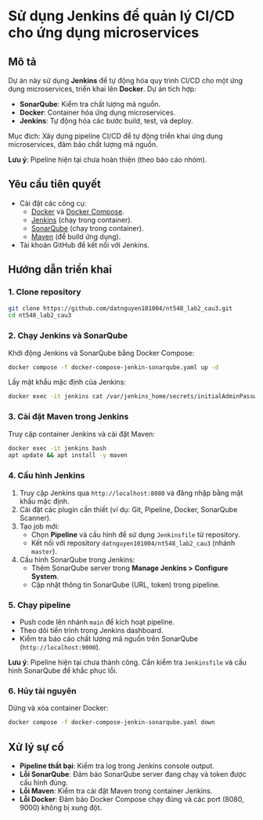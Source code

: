 # Sử dụng Jenkins để quản lý CI/CD cho ứng dụng microservices

## Mô tả
Dự án này sử dụng **Jenkins** để tự động hóa quy trình CI/CD cho một ứng dụng microservices, triển khai lên **Docker**. Dự án tích hợp:
- **SonarQube**: Kiểm tra chất lượng mã nguồn.
- **Docker**: Container hóa ứng dụng microservices.
- **Jenkins**: Tự động hóa các bước build, test, và deploy.

Mục đích: Xây dựng pipeline CI/CD để tự động triển khai ứng dụng microservices, đảm bảo chất lượng mã nguồn.

**Lưu ý**: Pipeline hiện tại chưa hoàn thiện (theo báo cáo nhóm).

## Yêu cầu tiên quyết
- Cài đặt các công cụ:
    - [Docker](https://www.docker.com/get-started) và [Docker Compose](https://docs.docker.com/compose/install/).
    - [Jenkins](https://www.jenkins.io/download/) (chạy trong container).
    - [SonarQube](https://www.sonarqube.org/downloads/) (chạy trong container).
    - [Maven](https://maven.apache.org/install.html) (để build ứng dụng).
- Tài khoản GitHub để kết nối với Jenkins.

## Hướng dẫn triển khai

### 1. Clone repository
```bash
git clone https://github.com/datnguyen101004/nt548_lab2_cau3.git
cd nt548_lab2_cau3
```

### 2. Chạy Jenkins và SonarQube
Khởi động Jenkins và SonarQube bằng Docker Compose:
```bash
docker compose -f docker-compose-jenkin-sonarqube.yaml up -d
```

Lấy mật khẩu mặc định của Jenkins:
```bash
docker exec -it jenkins cat /var/jenkins_home/secrets/initialAdminPassword
```

### 3. Cài đặt Maven trong Jenkins
Truy cập container Jenkins và cài đặt Maven:
```bash
docker exec -it jenkins bash
apt update && apt install -y maven
```

### 4. Cấu hình Jenkins
1. Truy cập Jenkins qua `http://localhost:8080` và đăng nhập bằng mật khẩu mặc định.
2. Cài đặt các plugin cần thiết (ví dụ: Git, Pipeline, Docker, SonarQube Scanner).
3. Tạo job mới:
    - Chọn **Pipeline** và cấu hình để sử dụng `Jenkinsfile` từ repository.
    - Kết nối với repository `datnguyen101004/nt548_lab2_cau3` (nhánh `master`).
4. Cấu hình SonarQube trong Jenkins:
    - Thêm SonarQube server trong **Manage Jenkins > Configure System**.
    - Cập nhật thông tin SonarQube (URL, token) trong pipeline.

### 5. Chạy pipeline
- Push code lên nhánh `main` để kích hoạt pipeline.
- Theo dõi tiến trình trong Jenkins dashboard.
- Kiểm tra báo cáo chất lượng mã nguồn trên SonarQube (`http://localhost:9000`).

**Lưu ý**: Pipeline hiện tại chưa thành công. Cần kiểm tra `Jenkinsfile` và cấu hình SonarQube để khắc phục lỗi.

### 6. Hủy tài nguyên
Dừng và xóa container Docker:
```bash
docker compose -f docker-compose-jenkin-sonarqube.yaml down
```

## Xử lý sự cố
- **Pipeline thất bại**: Kiểm tra log trong Jenkins console output.
- **Lỗi SonarQube**: Đảm bảo SonarQube server đang chạy và token được cấu hình đúng.
- **Lỗi Maven**: Kiểm tra cài đặt Maven trong container Jenkins.
- **Lỗi Docker**: Đảm bảo Docker Compose chạy đúng và các port (8080, 9000) không bị xung đột.